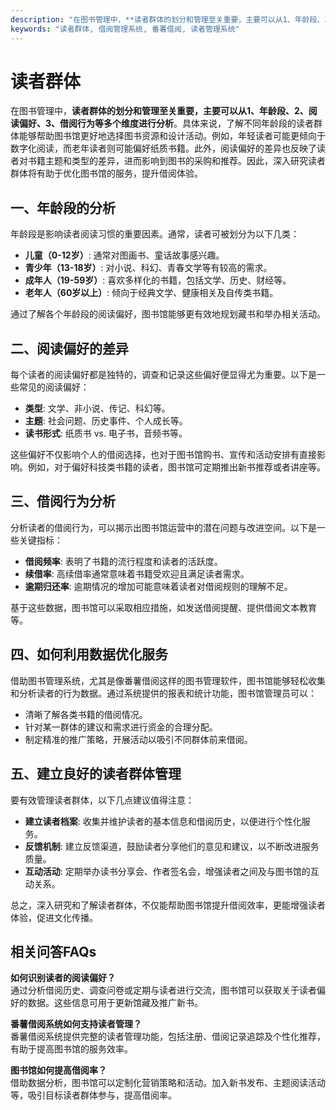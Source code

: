 ```yaml
---
description: "在图书管理中，**读者群体的划分和管理至关重要，主要可以从1、年龄段、2、阅读偏好、3、借阅行为等多个维度进行分析**。具体来说，了解不同年龄段的读者群体能够帮助图书馆更好地选择图书资源和设计活动。例如，年轻读者可能更倾向于数字化阅读，而老年读者则可能偏好纸质书籍。此外，阅读偏好的差异也反映了读者对书籍主题和类型的差异，进而影响到图书的采购和推荐。因此，深入研究读者群体将有助于优化图书馆的服务，提升借阅体验。"
keywords: "读者群体, 借阅管理系统, 番薯借阅, 读者管理系统"
---
```

# 读者群体

在图书管理中，**读者群体的划分和管理至关重要，主要可以从1、年龄段、2、阅读偏好、3、借阅行为等多个维度进行分析**。具体来说，了解不同年龄段的读者群体能够帮助图书馆更好地选择图书资源和设计活动。例如，年轻读者可能更倾向于数字化阅读，而老年读者则可能偏好纸质书籍。此外，阅读偏好的差异也反映了读者对书籍主题和类型的差异，进而影响到图书的采购和推荐。因此，深入研究读者群体将有助于优化图书馆的服务，提升借阅体验。

## 一、年龄段的分析

年龄段是影响读者阅读习惯的重要因素。通常，读者可被划分为以下几类：

- **儿童（0-12岁）**: 通常对图画书、童话故事感兴趣。
- **青少年（13-18岁）**: 对小说、科幻、青春文学等有较高的需求。
- **成年人（19-59岁）**: 喜欢多样化的书籍，包括文学、历史、财经等。
- **老年人（60岁以上）**: 倾向于经典文学、健康相关及自传类书籍。

通过了解各个年龄段的阅读偏好，图书馆能够更有效地规划藏书和举办相关活动。

## 二、阅读偏好的差异

每个读者的阅读偏好都是独特的，调查和记录这些偏好便显得尤为重要。以下是一些常见的阅读偏好：

- **类型**: 文学、非小说、传记、科幻等。
- **主题**: 社会问题、历史事件、个人成长等。
- **读书形式**: 纸质书 vs. 电子书，音频书等。

这些偏好不仅影响个人的借阅选择，也对于图书馆购书、宣传和活动安排有直接影响。例如，对于偏好科技类书籍的读者，图书馆可定期推出新书推荐或者讲座等。

## 三、借阅行为分析

分析读者的借阅行为，可以揭示出图书馆运营中的潜在问题与改进空间。以下是一些关键指标：

- **借阅频率**: 表明了书籍的流行程度和读者的活跃度。
- **续借率**: 高续借率通常意味着书籍受欢迎且满足读者需求。
- **逾期归还率**: 逾期情况的增加可能意味着读者对借阅规则的理解不足。

基于这些数据，图书馆可以采取相应措施，如发送借阅提醒、提供借阅文本教育等。

## 四、如何利用数据优化服务

借助图书管理系统，尤其是像番薯借阅这样的图书管理软件，图书馆能够轻松收集和分析读者的行为数据。通过系统提供的报表和统计功能，图书馆管理员可以：

- 清晰了解各类书籍的借阅情况。
- 针对某一群体的建议和需求进行资金的合理分配。
- 制定精准的推广策略，开展活动以吸引不同群体前来借阅。

## 五、建立良好的读者群体管理

要有效管理读者群体，以下几点建议值得注意：

- **建立读者档案**: 收集并维护读者的基本信息和借阅历史，以便进行个性化服务。
- **反馈机制**: 建立反馈渠道，鼓励读者分享他们的意见和建议，以不断改进服务质量。
- **互动活动**: 定期举办读书分享会、作者签名会，增强读者之间及与图书馆的互动关系。

总之，深入研究和了解读者群体，不仅能帮助图书馆提升借阅效率，更能增强读者体验，促进文化传播。

## 相关问答FAQs

**如何识别读者的阅读偏好？**  
通过分析借阅历史、调查问卷或定期与读者进行交流，图书馆可以获取关于读者偏好的数据。这些信息可用于更新馆藏及推广新书。

**番薯借阅系统如何支持读者管理？**  
番薯借阅系统提供完整的读者管理功能，包括注册、借阅记录追踪及个性化推荐，有助于提高图书馆的服务效率。

**图书馆如何提高借阅率？**  
借助数据分析，图书馆可以定制化营销策略和活动。加入新书发布、主题阅读活动等，吸引目标读者群体参与，提高借阅率。
